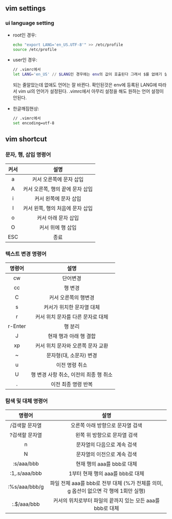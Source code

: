 ## vim settings
### **ui language setting**
- root인 경우: 
	
	```sh
	echo "export LANG='en_US.UTF-8'" >> /etc/profile
	source /etc/profile
	```
- user인 경우:

	```sh
	// .vimrc에서
	let LANG='en_US' // $LANG인 경우에는 env의 값이 호출된다 그래서 $를 없애기 실행하니 일단 되었다.

	```
	되는 줄알았는데 없애도 언어는 잘 바뀐다. 확인된것은 env에 등록된 LANG에 따라서 vim ui의 언어가 설정된다. .vimrc에서 아무리 설정을 해도 원하는 언어 설정이 안된다.
	
- 한글깨짐현상:

	```sh
	// .vimrc에서
	set encoding=utf-8
	```

## vim shortcut 

### **문자, 행, 삽입 명령어**
커서 | 설명
:-------------: | :-------------:
a | 커서 오른쪽에 문자 삽입
A | 커서 오른쪽, 행의 끝에 문자 삽입
i | 커서 왼쪽에 문자 삽입
I | 커서 왼쪽, 행의 처음에 문자 삽입
o | 커서 아래 문자 삽입
O | 커서 위에 행 삽입
ESC | 종료

### **텍스트 변경 명령어**

명령어 | 설명
:-------------: | :-------------:
cw | 단어변경
cc | 행 변경 
C | 커서 오른쪽의 행변경 
s | 커서가 위치한 문자열 대체| 커서가 위치한 라인의 문자열 대체
r | 커서 위치 문자를 다른 문자로 대체
r-Enter | 행 분리
J | 현재 행과 아래 행 결합
xp | 커서 위치 문자와 오른쪽 문자 교환
~ | 문자형(대, 소문자) 변경
u | 이전 명령 취소
U | 행 변경 사항 취소, 이전의 최종 행 취소
. | 이전 최종 명령 반복

### **탐색 및 대체 명령어**
명령어 | 설명
:-------------: | :-------------:
/검색할 문자열 | 오른쪽 아래 방향으로 문자열 검색
?검색할 문자열 | 왼쪽 위 방향으로 문자열 검색
n | 문자열의 다음으로 계속 검색
N | 문자열의 이전으로 계속 검색
:s/aaa/bbb | 현재 행의 aaa를 bbb로 대체
:1,.s/aaa/bbb | 1부터 현재 행의 aaa를 bbb로 대체
:%s/aaa/bbb/g | 파일 전체 aaa를 bbb로 전부 대체 (%가 전체를 의미, g 옵션이 없으면 각 행에 1회만 실행)
:.$/aaa/bbb | 커서의 위치로부터 파일의 끝까지 있는 모든 aaa를 bbb로 대체
